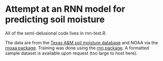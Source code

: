 # Attempt at an RNN model for predicting soil moisture

All of the semi-delusional code lives in rnn-test.R. 

The data are from the [Texas A&M soil moisture database](http://soilmoisture.tamu.edu/) and NOAA via the [rnoaa package](https://cran.rstudio.com/web/packages/rnoaa/). Training was done using the [rnn package](https://cran.r-project.org/web/packages/rnn/index.html). A formatted sample dataset is available upon request (too large to host here).
